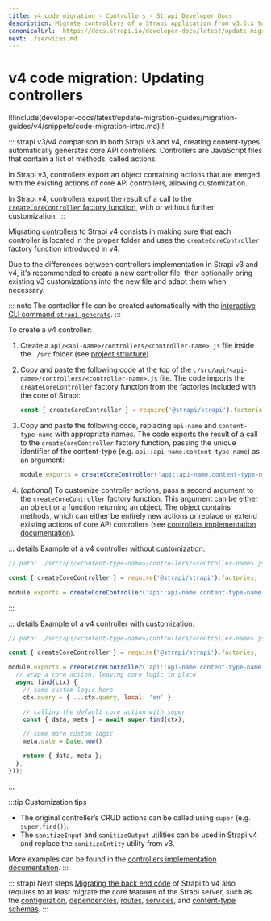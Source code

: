 ```yaml
---
title: v4 code migration - Controllers - Strapi Developer Docs
description: Migrate controllers of a Strapi application from v3.6.x to v4.0.x
canonicalUrl:  https://docs.strapi.io/developer-docs/latest/update-migration-guides/migration-guides/v4/code/backend/controllers.html
next: ./services.md
---
```


# v4 code migration: Updating controllers

!!!include(developer-docs/latest/update-migration-guides/migration-guides/v4/snippets/code-migration-intro.md)!!!

::: strapi v3/v4 comparison
In both Strapi v3 and v4, creating content-types automatically generates core API controllers. Controllers are JavaScript files that contain a list of methods, called actions.

In Strapi v3, controllers export an object containing actions  that are merged with the existing actions of core API controllers, allowing customization.

In Strapi v4, controllers export the result of a call to the [`createCoreController` factory function](/developer-docs/latest/development/backend-customization/controllers.md#implementation), with or without further customization.
:::

Migrating [controllers](/developer-docs/latest/development/backend-customization/controllers.md) to Strapi v4 consists in making sure that each controller is located in the proper folder and uses the `createCoreController` factory function introduced in v4.

Due to the differences between controllers implementation in Strapi v3 and v4, it's recommended to create a new controller file, then optionally bring existing v3 customizations into the new file and adapt them when necessary.

::: note
The controller file can be created automatically with the [interactive CLI command `strapi generate`](/developer-docs/latest/developer-resources/cli/CLI.md#strapi-generate).
:::

To create a v4 controller:

1. Create a `api/<api-name>/controllers/<controller-name>.js` file inside the `./src` folder (see [project structure](/developer-docs/latest/setup-deployment-guides/file-structure.md)).

2. Copy and paste the following code at the top of the `./src/api/<api-name>/controllers/<controller-name>.js` file. The code imports the `createCoreController` factory function from the factories included with the core of Strapi:

    ```js
    const { createCoreController } = require('@strapi/strapi').factories;
    ```

3. Copy and paste the following code, replacing `api-name` and `content-type-name` with appropriate names. The code exports the result of a call to the `createCoreController` factory function, passing the unique identifier of the content-type (e.g. `api::api-name.content-type-name`) as an argument:

    ```js
    module.exports = createCoreController('api::api-name.content-type-name')
    ```

4. (_optional_) To customize controller actions, pass a second argument to the `createCoreController` factory function. This argument can be either an object or a function returning an object. The object contains methods, which can either be entirely new actions or replace or extend existing actions of core API controllers (see [controllers implementation documentation](/developer-docs/latest/development/backend-customization/controllers.md#adding-a-new-controller)).

::: details Example of a v4 controller without customization:

  ```jsx
  // path: ./src/api/<content-type-name>/controllers/<controller-name>.js

  const { createCoreController } = require('@strapi/strapi').factories;

  module.exports = createCoreController('api::api-name.content-type-name');
  ```

:::

::: details Example of a v4 controller with customization:

  ```jsx
  // path: ./src/api/<content-type-name>/controllers/<controller-name>.js

  const { createCoreController } = require('@strapi/strapi').factories;

  module.exports = createCoreController('api::api-name.content-type-name', ({ strapi }) => ({
    // wrap a core action, leaving core logic in place
    async find(ctx) {
      // some custom logic here
      ctx.query = { ...ctx.query, local: 'en' }

      // calling the default core action with super
      const { data, meta } = await super.find(ctx);

      // some more custom logic
      meta.date = Date.now()

      return { data, meta };
    },
  }));

  ```

:::

:::tip Customization tips

- The original controller’s CRUD actions can be called using `super` (e.g. `super.find()`).
- The `sanitizeInput` and `sanitizeOutput` utilities can be used in Strapi v4 and replace the `sanitizeEntity` utility from v3.

More examples can be found in the [controllers implementation documentation](/developer-docs/latest/development/backend-customization/controllers.md#implementation).
:::

::: strapi Next steps
[Migrating the back end code](/developer-docs/latest/update-migration-guides/migration-guides/v4/code/backend.md) of Strapi to v4 also requires to at least migrate the core features of the Strapi server, such as the [configuration](/developer-docs/latest/update-migration-guides/migration-guides/v4/code/backend/configuration.md), [dependencies](/developer-docs/latest/update-migration-guides/migration-guides/v4/code/backend/dependencies.md), [routes](/developer-docs/latest/update-migration-guides/migration-guides/v4/code/backend/routes.md), [services](/developer-docs/latest/update-migration-guides/migration-guides/v4/code/backend/services.md), and [content-type schemas](/developer-docs/latest/update-migration-guides/migration-guides/v4/code/backend/content-type-schema.md).
:::
